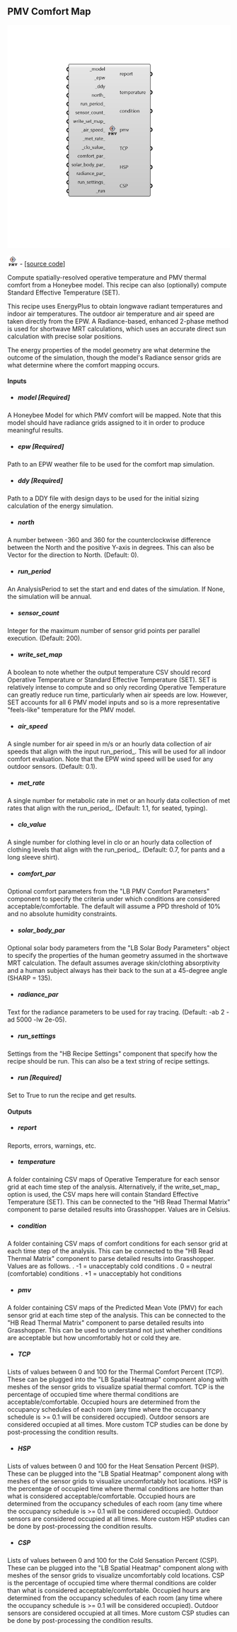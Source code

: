 ## PMV Comfort Map

![](../../images/components/PMV_Comfort_Map.png)

![](../../images/icons/PMV_Comfort_Map.png) - [[source code]](https://github.com/ladybug-tools/honeybee-grasshopper-energy/blob/master/honeybee_grasshopper_energy/src//HB%20PMV%20Comfort%20Map.py)


Compute spatially-resolved operative temperature and PMV thermal comfort from a Honeybee model. This recipe can also (optionally) compute Standard Effective Temperature (SET). 

This recipe uses EnergyPlus to obtain longwave radiant temperatures and indoor air temperatures. The outdoor air temperature and air speed are taken directly from the EPW. A Radiance-based, enhanced 2-phase method is used for shortwave MRT calculations, which uses an accurate direct sun calculation with precise solar positions. 

The energy properties of the model geometry are what determine the outcome of the simulation, though the model's Radiance sensor grids are what determine where the comfort mapping occurs. 



#### Inputs
* ##### model [Required]
A Honeybee Model for which PMV comfort will be mapped. Note that this model should have radiance grids assigned to it in order to produce meaningful results. 
* ##### epw [Required]
Path to an EPW weather file to be used for the comfort map simulation. 
* ##### ddy [Required]
Path to a DDY file with design days to be used for the initial sizing calculation of the energy simulation. 
* ##### north 
A number between -360 and 360 for the counterclockwise difference between the North and the positive Y-axis in degrees. This can also be Vector for the direction to North. (Default: 0). 
* ##### run_period 
An AnalysisPeriod to set the start and end dates of the simulation. If None, the simulation will be annual. 
* ##### sensor_count 
Integer for the maximum number of sensor grid points per parallel execution. (Default: 200). 
* ##### write_set_map 
A boolean to note whether the output temperature CSV should record Operative Temperature or Standard Effective Temperature (SET). SET is relatively intense to compute and so only recording Operative Temperature can greatly reduce run time, particularly when air speeds are low. However, SET accounts for all 6 PMV model inputs and so is a more representative "feels-like" temperature for the PMV model. 
* ##### air_speed 
A single number for air speed in m/s or an hourly data collection of air speeds that align with the input run_period_. This will be used for all indoor comfort evaluation. Note that the EPW wind speed will be used for any outdoor sensors. (Default: 0.1). 
* ##### met_rate 
A single number for metabolic rate in met or an hourly data collection of met rates that align with the run_period_. (Default: 1.1, for seated, typing). 
* ##### clo_value 
A single number for clothing level in clo or an hourly data collection of clothing levels that align with the run_period_. (Default: 0.7, for pants and a long sleeve shirt). 
* ##### comfort_par 
Optional comfort parameters from the "LB PMV Comfort Parameters" component to specify the criteria under which conditions are considered acceptable/comfortable. The default will assume a PPD threshold of 10% and no absolute humidity constraints. 
* ##### solar_body_par 
Optional solar body parameters from the "LB Solar Body Parameters" object to specify the properties of the human geometry assumed in the shortwave MRT calculation. The default assumes average skin/clothing absorptivity and a human subject always has their back to the sun at a 45-degree angle (SHARP = 135). 
* ##### radiance_par 
Text for the radiance parameters to be used for ray tracing. (Default: -ab 2 -ad 5000 -lw 2e-05). 
* ##### run_settings 
Settings from the "HB Recipe Settings" component that specify how the recipe should be run. This can also be a text string of recipe settings. 
* ##### run [Required]
Set to True to run the recipe and get results. 

#### Outputs
* ##### report
Reports, errors, warnings, etc. 
* ##### temperature
A folder containing CSV maps of Operative Temperature for each sensor grid at each time step of the analysis. Alternatively, if the write_set_map_ option is used, the CSV maps here will contain Standard Effective Temperature (SET). This can be connected to the "HB Read Thermal Matrix" component to parse detailed results into Grasshopper. Values are in Celsius. 
* ##### condition
A folder containing CSV maps of comfort conditions for each sensor grid at each time step of the analysis. This can be connected to the "HB Read Thermal Matrix" component to parse detailed results into Grasshopper. Values are as follows. 
.    -1 = unacceptably cold conditions .     0 = neutral (comfortable) conditions .    +1 = unacceptably hot conditions 
* ##### pmv
A folder containing CSV maps of the Predicted Mean Vote (PMV) for each sensor grid at each time step of the analysis. This can be connected to the "HB Read Thermal Matrix" component to parse detailed results into Grasshopper. This can be used to understand not just whether conditions are acceptable but how uncomfortably hot or cold they are. 
* ##### TCP
Lists of values between 0 and 100 for the Thermal Comfort Percent (TCP). These can be plugged into the "LB Spatial Heatmap" component along with meshes of the sensor grids to visualize spatial thermal comfort. TCP is the percentage of occupied time where thermal conditions are acceptable/comfortable. Occupied hours are determined from the occupancy schedules of each room (any time where the occupancy schedule is >= 0.1 will be considered occupied). Outdoor sensors are considered occupied at all times. More custom TCP studies can be done by post-processing the condition results. 
* ##### HSP
Lists of values between 0 and 100 for the Heat Sensation Percent (HSP). These can be plugged into the "LB Spatial Heatmap" component along with meshes of the sensor grids to visualize uncomfortably hot locations. HSP is the percentage of occupied time where thermal conditions are hotter than what is considered acceptable/comfortable. Occupied hours are determined from the occupancy schedules of each room (any time where the occupancy schedule is >= 0.1 will be considered occupied). Outdoor sensors are considered occupied at all times. More custom HSP studies can be done by post-processing the condition results. 
* ##### CSP
Lists of values between 0 and 100 for the Cold Sensation Percent (CSP). These can be plugged into the "LB Spatial Heatmap" component along with meshes of the sensor grids to visualize uncomfortably cold locations. CSP is the percentage of occupied time where thermal conditions are colder than what is considered acceptable/comfortable. Occupied hours are determined from the occupancy schedules of each room (any time where the occupancy schedule is >= 0.1 will be considered occupied). Outdoor sensors are considered occupied at all times. More custom CSP studies can be done by post-processing the condition results. 